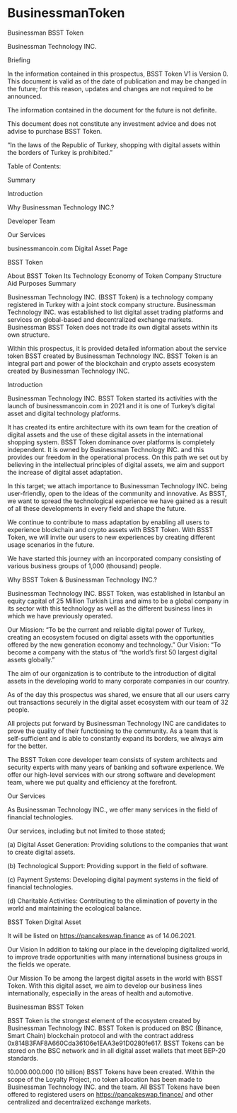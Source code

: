 # BusinessmanToken

Businessman BSST Token

Businessman Technology INC.

Briefing

In the information contained in this prospectus, BSST Token V1 is Version 0. This document is valid as of the date of publication and may be changed in the future; for this reason, updates and changes are not required to be announced.

The information contained in the document for the future is not definite.

This document does not constitute any investment advice and does not advise to purchase BSST Token.

“In the laws of the Republic of Turkey, shopping with digital assets within the borders of Turkey is prohibited.”

Table of Contents:

Summary

Introduction

Why Businessman Technology INC.?

Developer Team

Our Services

businessmancoin.com Digital Asset Page

BSST Token

About BSST Token
Its Technology
Economy of Token
Company Structure
Aid Purposes
Summary

Businessman Technology INC. (BSST Token) is a technology company registered in Turkey with a joint stock company structure. Businessman Technology INC. was established to list digital asset trading platforms and services on global-based and decentralized exchange markets. Businessman BSST Token does not trade its own digital assets within its own structure.

 

Within this prospectus, it is provided detailed information about the service token BSST created by Businessman Technology INC. BSST Token is an integral part and power of the blockchain and crypto assets ecosystem created by Businessman Technology INC.

 

Introduction

 

Businessman Technology INC. BSST Token started its activities with the launch of businessmancoin.com in 2021 and it is one of Turkey’s digital asset and digital technology platforms.

It has created its entire architecture with its own team for the creation of digital assets and the use of these digital assets in the international shopping system. BSST Token dominance over platforms is completely independent. It is owned by Businessman Technology INC. and this provides our freedom in the operational process. On this path we set out by believing in the intellectual principles of digital assets, we aim and support the increase of digital asset adaptation.

In this target; we attach importance to Businessman Technology INC. being user-friendly, open to the ideas of the community and innovative. As BSST, we want to spread the technological experience we have gained as a result of all these developments in every field and shape the future.

We continue to contribute to mass adaptation by enabling all users to experience blockchain and crypto assets with BSST Token. With BSST Token, we will invite our users to new experiences by creating different usage scenarios in the future.

We have started this journey with an incorporated company consisting of various business groups of 1,000 (thousand) people.

 

Why BSST Token & Businessman Technology INC.?

 

Businessman Technology INC. BSST Token, was established in Istanbul an equity capital of 25 Million Turkish Liras and aims to be a global company in its sector with this technology as well as the different business lines in which we have previously operated.

Our Mission: “To be the current and reliable digital power of Turkey, creating an ecosystem focused on digital assets with the opportunities offered by the new generation economy and technology.” Our Vision: “To become a company with the status of “the world’s first 50 largest digital assets globally.”

The aim of our organization is to contribute to the introduction of digital assets in the developing world to many corporate companies in our country.

As of the day this prospectus was shared, we ensure that all our users carry out transactions securely in the digital asset ecosystem with our team of 32 people.

All projects put forward by Businessman Technology INC are candidates to prove the quality of their functioning to the community. As a team that is self-sufficient and is able to constantly expand its borders, we always aim for the better.

The BSST Token core developer team consists of system architects and security experts with many years of banking and software experience. We offer our high-level services with our strong software and development team, where we put quality and efficiency at the forefront.

 

Our Services

As Businessman Technology INC., we offer many services in the field of financial technologies.

Our services, including but not limited to those stated;

(a) Digital Asset Generation: Providing solutions to the companies that want to create digital assets.

(b) Technological Support: Providing support in the field of software.

(c) Payment Systems: Developing digital payment systems in the field of financial technologies.

(d) Charitable Activities: Contributing to the elimination of poverty in the world and maintaining the ecological balance.

 

 

BSST Token Digital Asset

It will be listed on https://pancakeswap.finance as of 14.06.2021.

 

 

Our Vision
In addition to taking our place in the developing digitalized world, to improve trade opportunities with many international business groups in the fields we operate.

Our Mission
To be among the largest digital assets in the world with BSST Token. With this digital asset, we aim to develop our business lines internationally, especially in the areas of health and automotive.

Businessman BSST Token

 

BSST Token is the strongest element of the ecosystem created by Businessman Technology INC.
BSST Token is produced on BSC (Binance, Smart Chain) blockchain protocol and with the contract address
0x814B3FAF8A660Cda36106e1EAA3e91D0280fe617.
BSST Tokens can be stored on the BSC network and in all digital asset wallets that meet BEP-20 standards.

10.000.000.000 (10 billion) BSST Tokens have been created.
Within the scope of the Loyalty Project, no token allocation has been made to Businessman Technology INC. and the team. All BSST Tokens have been offered to registered users on
https://pancakeswap.finance/ and other centralized and decentralized exchange markets.
